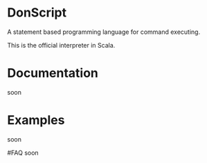 # DonScript
A statement based programming language for command executing. 

This is the official interpreter in Scala.

# Documentation
soon

# Examples
soon

#FAQ
soon
